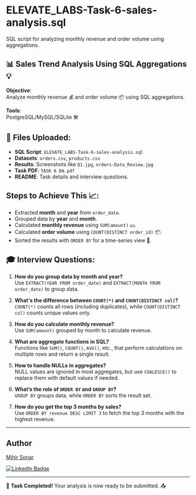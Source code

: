 # ELEVATE_LABS-Task-6-sales-analysis.sql
SQL script for analyzing monthly revenue and order volume using aggregations.

##  📊 Sales Trend Analysis Using SQL Aggregations 💡

**Objective**:  
Analyze monthly revenue 💰 and order volume 📦 using SQL aggregations.

**Tools**:  
PostgreSQL/MySQL/SQLite 🛠️

## 📁 Files Uploaded:
- **SQL Script**: `ELEVATE_LABS-Task-6-sales-analysis.sql`
- **Datasets**: `orders.csv`, `products.csv`
- **Results**: Screenshots like `Q1.jpg`, `orders-Data_Review.jpg`
- **Task PDF**: `TASK 6 DA.pdf`
- **README**: Task details and interview questions.

## Steps to Achieve This 📈:
- Extracted **month** and **year** from `order_date`.
- Grouped data by **year** and **month**.
- Calculated **monthly revenue** using `SUM(amount)` 💵.
- Calculated **order volume** using `COUNT(DISTINCT order_id)` 📦.
- Sorted the results with `ORDER BY` for a time-series view 📅.

## 🎓 Interview Questions:
1. **How do you group data by month and year?**  
   Use `EXTRACT(YEAR FROM order_date)` and `EXTRACT(MONTH FROM order_date)` to group data.

2. **What's the difference between `COUNT(*)` and `COUNT(DISTINCT col)`?**  
   `COUNT(*)` counts all rows (including duplicates), while `COUNT(DISTINCT col)` counts unique values only.

3. **How do you calculate monthly revenue?**  
   Use `SUM(amount)` grouped by month to calculate revenue.

4. **What are aggregate functions in SQL?**  
   Functions like `SUM()`, `COUNT()`, `AVG()`, etc., that perform calculations on multiple rows and return a single result.

5. **How to handle NULLs in aggregates?**  
   NULL values are ignored in most aggregates, but use `COALESCE()` to replace them with default values if needed.

6. **What’s the role of `ORDER BY` and `GROUP BY`?**  
   `GROUP BY` groups data, while `ORDER BY` sorts the result set.

7. **How do you get the top 3 months by sales?**  
   Use `ORDER BY revenue DESC LIMIT 3` to fetch the top 3 months with the highest revenue.

---

## Author

[Mihir Sonar](https://www.linkedin.com/in/mihir-sonar-2287041bb)

[![LinkedIn Badge](https://img.shields.io/badge/LinkedIn-blue?style=for-the-badge&logo=linkedin&logoColor=white)](https://www.linkedin.com/in/mihir-sonar-2287041bb)

---

🎉 **Task Completed!** Your analysis is now ready to be submitted. 📤

